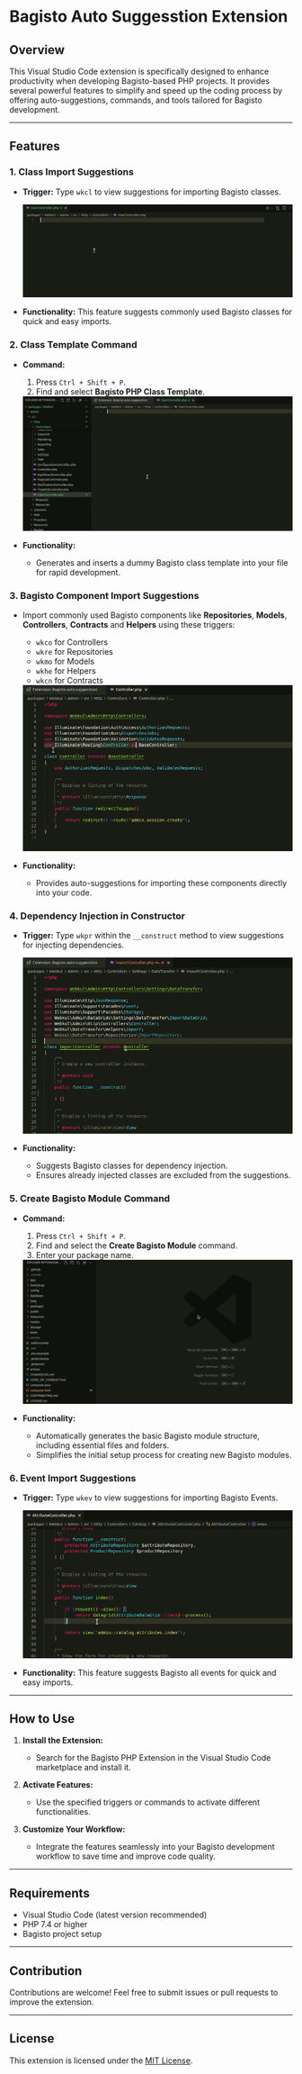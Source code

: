 # Bagisto Auto Suggesstion Extension

## Overview
This Visual Studio Code extension is specifically designed to enhance productivity when developing Bagisto-based PHP projects. It provides several powerful features to simplify and speed up the coding process by offering auto-suggestions, commands, and tools tailored for Bagisto development.

---

## Features

### 1. **Class Import Suggestions**
- **Trigger:** Type `wkcl` to view suggestions for importing Bagisto classes.

  <img src="./images/wk-1.gif" alt="class-import" />

- **Functionality:** This feature suggests commonly used Bagisto classes for quick and easy imports.

### 2. **Class Template Command**
- **Command:**
  1. Press `Ctrl + Shift + P`.
  2. Find and select **Bagisto PHP Class Template**.

  <img src="./images/wk-2.gif" alt="Class-Template-Command" />

- **Functionality:**
  - Generates and inserts a dummy Bagisto class template into your file for rapid development.

### 3. **Bagisto Component Import Suggestions**
- Import commonly used Bagisto components like **Repositories**, **Models**, **Controllers**, **Contracts** and **Helpers** using these triggers:
  - `wkco` for Controllers
  - `wkre` for Repositories
  - `wkmo` for Models
  - `wkhe` for Helpers
  - `wkcn` for Contracts

  <img src="./images/wk-3.gif" alt="Bagisto-Component-Import-Suggestions" />

- **Functionality:**
  - Provides auto-suggestions for importing these components directly into your code.

### 4. **Dependency Injection in Constructor**
- **Trigger:** Type `wkpr` within the `__construct` method to view suggestions for injecting dependencies.

  <img src="./images/wk-4.gif" alt="Dependency-Injection-in-Constructor" />

- **Functionality:**
  - Suggests Bagisto classes for dependency injection.
  - Ensures already injected classes are excluded from the suggestions.

### 5. **Create Bagisto Module Command**
- **Command:**
  1. Press `Ctrl + Shift + P`.
  2. Find and select the **Create Bagisto Module** command.
  3. Enter your package name.

  <img src="./images/wk-5.gif" alt="Create-Bagisto-Module-Command" />

- **Functionality:**
  - Automatically generates the basic Bagisto module structure, including essential files and folders.
  - Simplifies the initial setup process for creating new Bagisto modules.

### 6. **Event Import Suggestions**
- **Trigger:** Type `wkev` to view suggestions for importing Bagisto Events.

    <img src="./images/wk-6.gif" alt="Event-Import-Suggestions"/>

- **Functionality:** This feature suggests Bagisto all events for quick and easy imports.
---

## How to Use

1. **Install the Extension:**
   - Search for the Bagisto PHP Extension in the Visual Studio Code marketplace and install it.

2. **Activate Features:**
   - Use the specified triggers or commands to activate different functionalities.

3. **Customize Your Workflow:**
   - Integrate the features seamlessly into your Bagisto development workflow to save time and improve code quality.

---

## Requirements
- Visual Studio Code (latest version recommended)
- PHP 7.4 or higher
- Bagisto project setup

---

## Contribution
Contributions are welcome! Feel free to submit issues or pull requests to improve the extension.

---

## License
This extension is licensed under the [MIT License](LICENSE).
